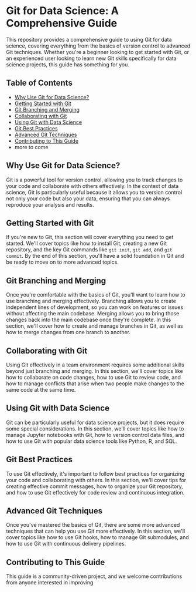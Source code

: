 # Git for Data Science: A Comprehensive Guide

This repository provides a comprehensive guide to using Git for data science, covering everything from the basics of version control to advanced Git techniques. Whether you're a beginner looking to get started with Git, or an experienced user looking to learn new Git skills specifically for data science projects, this guide has something for you.

## Table of Contents

- [Why Use Git for Data Science?](#why-use-git-for-data-science)
- [Getting Started with Git](#getting-started-with-git)
- [Git Branching and Merging](#git-branching-and-merging)
- [Collaborating with Git](#collaborating-with-git)
- [Using Git with Data Science](#using-git-with-data-science)
- [Git Best Practices](#git-best-practices)
- [Advanced Git Techniques](#advanced-git-techniques)
- [Contributing to This Guide](#contributing-to-this-guide)
- more to come 

## Why Use Git for Data Science?

Git is a powerful tool for version control, allowing you to track changes to your code and collaborate with others effectively. In the context of data science, Git is particularly useful because it allows you to version control not only your code but also your data, ensuring that you can always reproduce your analysis and results.


## Getting Started with Git

If you're new to Git, this section will cover everything you need to get started. We'll cover topics like how to install Git, creating a new Git repository, and the key Git commands like `git init`, `git add`, and `git commit`. By the end of this section, you'll have a solid foundation in Git and be ready to move on to more advanced topics.


## Git Branching and Merging

Once you're comfortable with the basics of Git, you'll want to learn how to use branching and merging effectively. Branching allows you to create independent lines of development, so you can work on features or issues without affecting the main codebase. Merging allows you to bring those changes back into the main codebase once they're complete. In this section, we'll cover how to create and manage branches in Git, as well as how to merge changes from one branch to another.

## Collaborating with Git

Using Git effectively in a team environment requires some additional skills beyond just branching and merging. In this section, we'll cover topics like how to collaborate on code changes, how to use Git to review code, and how to manage conflicts that arise when two people make changes to the same code at the same time.

## Using Git with Data Science

Git can be particularly useful for data science projects, but it does require some special considerations. In this section, we'll cover topics like how to manage Jupyter notebooks with Git, how to version control data files, and how to use Git with popular data science tools like Python, R, and SQL.

## Git Best Practices

To use Git effectively, it's important to follow best practices for organizing your code and collaborating with others. In this section, we'll cover tips for creating effective commit messages, how to organize your Git repository, and how to use Git effectively for code review and continuous integration.

## Advanced Git Techniques

Once you've mastered the basics of Git, there are some more advanced techniques that can help you use Git more effectively. In this section, we'll cover topics like how to use Git hooks, how to manage Git submodules, and how to use Git with continuous delivery pipelines.

## Contributing to This Guide

This guide is a community-driven project, and we welcome contributions from anyone interested in improving
